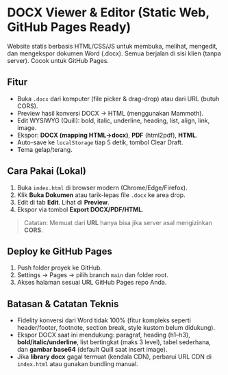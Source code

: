 # DOCX Viewer & Editor (Static Web, GitHub Pages Ready)

Website statis berbasis HTML/CSS/JS untuk membuka, melihat, mengedit, dan mengekspor dokumen Word (.docx).
Semua berjalan di sisi klien (tanpa server). Cocok untuk GitHub Pages.

## Fitur
- Buka `.docx` dari komputer (file picker & drag-drop) atau dari URL (butuh CORS).
- Preview hasil konversi DOCX → HTML (menggunakan Mammoth).
- Edit WYSIWYG (Quill): bold, italic, underline, heading, list, align, link, image.
- Ekspor: **DOCX (mapping HTML→docx)**, **PDF** (html2pdf), **HTML**.
- Auto-save ke `localStorage` tiap 5 detik, tombol Clear Draft.
- Tema gelap/terang.

## Cara Pakai (Lokal)
1. Buka `index.html` di browser modern (Chrome/Edge/Firefox).
2. Klik **Buka Dokumen** atau tarik-lepas file `.docx` ke area drop.
3. Edit di tab **Edit**. Lihat di **Preview**.
4. Ekspor via tombol **Export DOCX/PDF/HTML**.

> Catatan: Memuat dari **URL** hanya bisa jika server asal mengizinkan **CORS**.

## Deploy ke GitHub Pages
1. Push folder proyek ke GitHub.
2. Settings → Pages → pilih branch `main` dan folder root.
3. Akses halaman sesuai URL GitHub Pages repo Anda.

## Batasan & Catatan Teknis
- Fidelity konversi dari Word tidak 100% (fitur kompleks seperti header/footer, footnote, section break, style kustom belum didukung).
- Ekspor DOCX saat ini mendukung: paragraf, heading (h1–h3), **bold/italic/underline**, list bertingkat (maks 3 level), tabel sederhana, dan **gambar base64** (default Quill saat insert image).
- Jika **library docx** gagal termuat (kendala CDN), perbarui URL CDN di `index.html` atau gunakan bundling manual.
